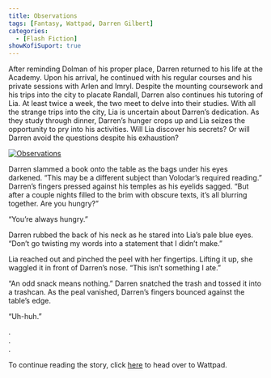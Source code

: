 ```yaml
---
title: Observations
tags: [Fantasy, Wattpad, Darren Gilbert]
categories:
  - [Flash Fiction]
showKofiSuport: true
---
```

After reminding Dolman of his proper place, Darren returned to his life at the Academy. Upon his arrival, he continued with his regular courses and his private sessions with Arlen and Imryl. Despite the mounting coursework and his trips into the city to placate Randall, Darren also continues his tutoring of Lia. At least twice a week, the two meet to delve into their studies. With all the strange trips into the city, Lia is uncertain about Darren’s dedication.<!-- more --> As they study through dinner, Darren’s hunger crops up and Lia seizes the opportunity to pry into his activities. Will Lia discover his secrets? Or will Darren avoid the questions despite his exhaustion?

<div class="center">

[![Observations](/images/covers/darrengilbert.png "Observations")](https://www.wattpad.com/...)

</div>

Darren slammed a book onto the table as the bags under his eyes darkened. “This may be a different subject than Volodar’s required reading.” Darren’s fingers pressed against his temples as his eyelids sagged. “But after a couple nights filled to the brim with obscure texts, it’s all blurring together. Are you hungry?”

“You’re always hungry.”

Darren rubbed the back of his neck as he stared into Lia’s pale blue eyes. “Don’t go twisting my words into a statement that I didn’t make.”

Lia reached out and pinched the peel with her fingertips. Lifting it up, she waggled it in front of Darren’s nose. “This isn’t something I ate.”

“An odd snack means nothing.” Darren snatched the trash and tossed it into a trashcan. As the peal vanished, Darren’s fingers bounced against the table’s edge. 

“Uh-huh.”

<div class="center story-ellipses">

.</br>
.</br>
.</br>

</div>

<div>

To continue reading the story, click [here](https://www.wattpad.com/...) to head over to Wattpad.

</div>